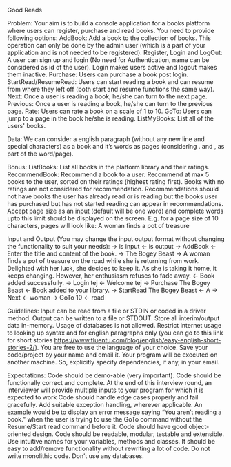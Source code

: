 Good Reads

Problem:
Your aim is to build a console application for a books platform where users can register, purchase and read books.
You need to provide following options:
AddBook: Add a book to the collection of books. This operation can only be done by the admin user (which is a part of your application and is not needed to be registered).
Register, Login and LogOut: A user can sign up and login (No need for Authentication, name can be considered as id of the user). Login makes users active and logout makes them inactive.
Purchase: Users can purchase a book post login.
StartRead/ResumeRead: Users can start reading a book and can resume from where they left off (both start and resume functions the same way).
Next: Once a user is reading a book, he/she can turn to the next page.
Previous: Once a user is reading a book, he/she can turn to the previous page.
Rate: Users can rate a book on a scale of 1 to 10.
GoTo: Users can jump to a page in the book he/she is reading.
ListMyBooks: List all of the users' books.

Data:
We can consider a english paragraph (without any new line and special characters) as a book and it’s words as pages (considering . and , as part of the word/page).

Bonus:
ListBooks: List all books in the platform library and their ratings.
RecommendBook: Recommend a book to a user.
Recommend at max 5 books to the user, sorted on their ratings (highest rating first). Books with no ratings are not considered for recommendation.
Recommendations should not have books the user has already read or is reading but the books user has purchased but has not started reading can appear in recommendations.
Accept page size as an input (default will be one word) and complete words upto this limit should be displayed on the screen.
E.g. for a page size of 10 characters, pages will look like:
A woman
finds a
pot of
treasure 

Input and Output (You may change the input output format without changing the functionality to suit your needs):
→ is input
← is output
→ AddBook
← Enter the title and content of the book.
→ The Bogey Beast
→ A woman finds a pot of treasure on the road while she is returning from work. Delighted with her luck, she decides to keep it. As she is taking it home, it keeps changing. However, her enthusiasm refuses to fade away.
← Book added successfully.
→ Login tej
← Welcome tej
→ Purchase The Bogey Beast
← Book added to your library.
→ StartRead The Bogey Beast
← A
→ Next
← woman
→ GoTo 10
← road

Guidelines:
Input can be read from a file or STDIN or coded in a driver method.
Output can be written to a file or STDOUT.
Store all interim/output data in-memory. Usage of databases is not allowed.
Restrict internet usage to looking up syntax and for english paragraphs only (you can go to this link for short stories https://www.fluentu.com/blog/english/easy-english-short-stories-2/).
You are free to use the language of your choice.
Save your code/project by your name and email it. Your program will be executed on another machine. So, explicitly specify dependencies, if any, in your email.

Expectations:
Code should be demo-able (very important). Code  should be functionally correct and complete.
At the end of this interview round, an interviewer will provide multiple inputs to your program for which it is expected to work 
Code should handle edge cases properly and fail gracefully. Add suitable exception handling, wherever applicable.
An example would be to display an error message saying “You aren’t reading a book.” when the user is trying to use the GoTo command without the Resume/Start read command before it.
Code should have good object-oriented design.
Code should be readable, modular, testable and extensible. Use intuitive names for your variables, methods and classes.
It should be easy to add/remove functionality without rewriting a lot of code.
Do not write monolithic code.
Don’t use any databases.

